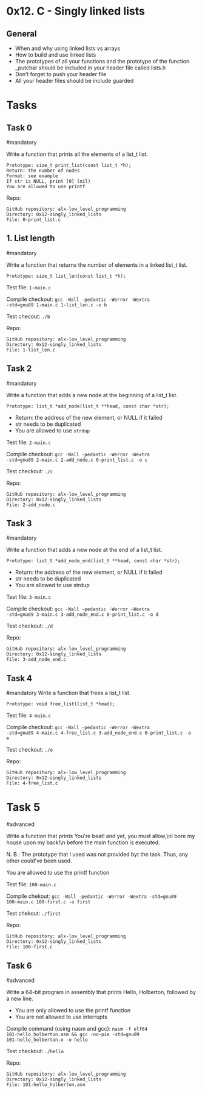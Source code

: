 # 0x12. C - Singly linked lists

## General
-	When and why using linked lists vs arrays
-	How to build and use linked lists
-	The prototypes of all your functions and the prototype of the function _putchar should be included in your header file called lists.h
-	Don’t forget to push your header file
-	All your header files should be include guarded


# Tasks
## Task 0
#mandatory

Write a function that prints all the elements of a list_t list.

    Prototype: size_t print_list(const list_t *h);
    Return: the number of nodes
    Format: see example
    If str is NULL, print [0] (nil)
    You are allowed to use printf

Repo:

    GitHub repository: alx-low_level_programming
    Directory: 0x12-singly_linked_lists
    File: 0-print_list.c


## 1. List length
#mandatory

Write a function that returns the number of elements in a linked list_t list.

    Prototype: size_t list_len(const list_t *h);

Test file: <code>1-main.c</code>

Compile checkout: <code>gcc -Wall -pedantic -Werror -Wextra -std=gnu89 1-main.c 1-list_len.c -o b</code>

Test checout: <code>./b</code>
 
Repo:

    GitHub repository: alx-low_level_programming
    Directory: 0x12-singly_linked_lists
    File: 1-list_len.c
  

## Task 2
#mandatory

Write a function that adds a new node at the beginning of a list_t list.

    Prototype: list_t *add_node(list_t **head, const char *str);
-  Return: the address of the new element, or NULL if it failed
-  str needs to be duplicated
-  You are allowed to use <code>strdup</code>

Test file: <code>2-main.c</code>

Compile checkout: <code>gcc -Wall -pedantic -Werror -Wextra -std=gnu89 2-main.c 2-add_node.c 0-print_list.c -o c</code>

Test checkout: <code>./c</code>
 
Repo:

    GitHub repository: alx-low_level_programming
    Directory: 0x12-singly_linked_lists
    File: 2-add_node.c
  

## Task 3
#mandatory

Write a function that adds a new node at the end of a list_t list.

    Prototype: list_t *add_node_end(list_t **head, const char *str);
-  Return: the address of the new element, or NULL if it failed
-  str needs to be duplicated
-  You are allowed to use strdup

Test file: <code>3-main.c</code>

Compile checkout: <code>gcc -Wall -pedantic -Werror -Wextra -std=gnu89 3-main.c 3-add_node_end.c 0-print_list.c -o d</code>

Test checkout: <code>./d</code>
 
Repo:

    GitHub repository: alx-low_level_programming
    Directory: 0x12-singly_linked_lists
    File: 3-add_node_end.c
  

## Task 4
#mandatory
Write a function that frees a list_t list.

    Prototype: void free_list(list_t *head);

Test file: <code>4-main.c</code>

Compile checkout: <code>gcc -Wall -pedantic -Werror -Wextra -std=gnu89 4-main.c 4-free_list.c 3-add_node_end.c 0-print_list.c -o e</code>

Test checkout: <code>./e</code>

Repo:

    GitHub repository: alx-low_level_programming
    Directory: 0x12-singly_linked_lists
    File: 4-free_list.c
  

# Task 5
#advanced

Write a function that prints You're beat! and yet, you must allow,\nI bore my house upon my back!\n before the main function is executed.

N. B.: The prototype that I used was not provided byt the task. Thus, any other could've been used.

You are allowed to use the printf function

Test file: <code>100-main.c</code>

Compile chekout: <code>gcc -Wall -pedantic -Werror -Wextra -std=gnu89 100-main.c 100-first.c -o first</code>

Test chekout: <code>./first</code>
 
Repo:

    GitHub repository: alx-low_level_programming
    Directory: 0x12-singly_linked_lists
    File: 100-first.c
  

## Task 6
#advanced

Write a 64-bit program in assembly that prints Hello, Holberton, followed by a new line.

-  You are only allowed to use the printf function
-  You are not allowed to use interrupts

Compile command (using nasm and gcc): <code>nasm -f elf64 101-hello_holberton.asm && gcc -no-pie -std=gnu89 101-hello_holberton.o -o hello</code>

Test checkout: <code>./hello</code>
 
Repo:

    GitHub repository: alx-low_level_programming
    Directory: 0x12-singly_linked_lists
    File: 101-hello_holberton.asm


